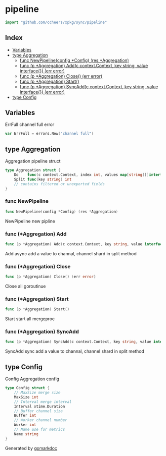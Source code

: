 <!-- Code generated by gomarkdoc. DO NOT EDIT -->

# pipeline

```go
import "github.com/ccheers/xpkg/sync/pipeline"
```

## Index

- [Variables](<#variables>)
- [type Aggregation](<#type-aggregation>)
  - [func NewPipeline(config *Config) (res *Aggregation)](<#func-newpipeline>)
  - [func (p *Aggregation) Add(c context.Context, key string, value interface{}) (err error)](<#func-aggregation-add>)
  - [func (p *Aggregation) Close() (err error)](<#func-aggregation-close>)
  - [func (p *Aggregation) Start()](<#func-aggregation-start>)
  - [func (p *Aggregation) SyncAdd(c context.Context, key string, value interface{}) (err error)](<#func-aggregation-syncadd>)
- [type Config](<#type-config>)


## Variables

ErrFull channel full error

```go
var ErrFull = errors.New("channel full")
```

## type Aggregation

Aggregation pipeline struct

```go
type Aggregation struct {
    Do    func(c context.Context, index int, values map[string][]interface{})
    Split func(key string) int
    // contains filtered or unexported fields
}
```

### func NewPipeline

```go
func NewPipeline(config *Config) (res *Aggregation)
```

NewPipeline new pipline

### func \(\*Aggregation\) Add

```go
func (p *Aggregation) Add(c context.Context, key string, value interface{}) (err error)
```

Add async add a value to channal, channel shard in split method

### func \(\*Aggregation\) Close

```go
func (p *Aggregation) Close() (err error)
```

Close all goroutinue

### func \(\*Aggregation\) Start

```go
func (p *Aggregation) Start()
```

Start start all mergeproc

### func \(\*Aggregation\) SyncAdd

```go
func (p *Aggregation) SyncAdd(c context.Context, key string, value interface{}) (err error)
```

SyncAdd sync add a value to channal, channel shard in split method

## type Config

Config Aggregation config

```go
type Config struct {
    // MaxSize merge size
    MaxSize int
    // Interval merge interval
    Interval xtime.Duration
    // Buffer channel size
    Buffer int
    // Worker channel number
    Worker int
    // Name use for metrics
    Name string
}
```



Generated by [gomarkdoc](<https://github.com/princjef/gomarkdoc>)
